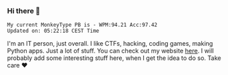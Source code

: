### Hi there 👋
<!-- PB START -->
```
My current MonkeyType PB is - WPM:94.21 Acc:97.42
Updated on: 05:22:18 CEST Time
```
<!-- PB END -->
I'm an IT person, just overall. I like CTFs, hacking, coding games, making Python apps. Just a lot of stuff.
You can check out my website [here](https://skill3472.github.io/).
I will probably add some interesting stuff here, when I get the idea to do so. Take care ❤️
